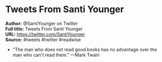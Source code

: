 # Tweets From Santi Younger

**Author:** @SantiYounger on Twitter  
**Full title:** Tweets From Santi Younger  
**URL:** https://twitter.com/SantiYounger  
**Source:** #tweets #twitter #readwise

- "The man who does not read good books has no advantage over the man who can't read them."
  —Mark Twain 
   
